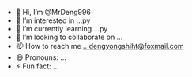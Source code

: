 - 👋 Hi, I’m @MrDeng996
- 👀 I’m interested in ...py
- 🌱 I’m currently learning ...py
- 💞️ I’m looking to collaborate on ...
- 📫 How to reach me ...dengyongshiht@foxmail.com
- 😄 Pronouns: ...
- ⚡ Fun fact: ...

<!---
MrDeng996/MrDeng996 is a ✨ special ✨ repository because its `README.md` (this file) appears on your GitHub profile.
You can click the Preview link to take a look at your changes.
--->
